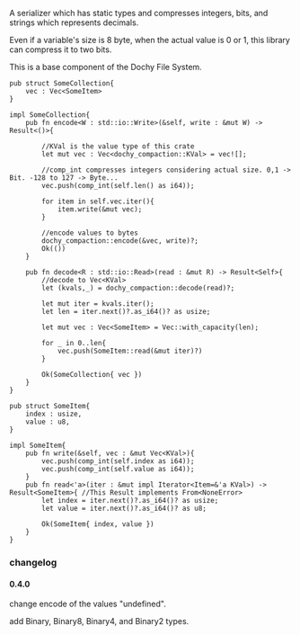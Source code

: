 A serializer which has static types and compresses integers, bits, 
and strings which represents decimals. 

Even if a variable's size is 8 byte, when the actual value is 0 or 1, 
this library can compress it to two bits.

This is a base component of the Dochy File System.

```
pub struct SomeCollection{
    vec : Vec<SomeItem>
}

impl SomeCollection{
    pub fn encode<W : std::io::Write>(&self, write : &mut W) -> Result<()>{
    
        //KVal is the value type of this crate
        let mut vec : Vec<dochy_compaction::KVal> = vec![];

        //comp_int compresses integers considering actual size. 0,1 -> Bit. -128 to 127 -> Byte...
        vec.push(comp_int(self.len() as i64));  
        
        for item in self.vec.iter(){
            item.write(&mut vec);
        }

        //encode values to bytes
        dochy_compaction::encode(&vec, write)?;
        Ok(())
    }
    
    pub fn decode<R : std::io::Read>(read : &mut R) -> Result<Self>{
        //decode to Vec<KVal>
        let (kvals,_) = dochy_compaction::decode(read)?;
        
        let mut iter = kvals.iter();
        let len = iter.next()?.as_i64()? as usize;
        
        let mut vec : Vec<SomeItem> = Vec::with_capacity(len);

        for _ in 0..len{
            vec.push(SomeItem::read(&mut iter)?)
        }

        Ok(SomeCollection{ vec })
    }
}

pub struct SomeItem{
    index : usize,
    value : u8,
}

impl SomeItem{
    pub fn write(&self, vec : &mut Vec<KVal>){
        vec.push(comp_int(self.index as i64));  
        vec.push(comp_int(self.value as i64));
    }
    pub fn read<'a>(iter : &mut impl Iterator<Item=&'a KVal>) -> Result<SomeItem>{ //This Result implements From<NoneError>
        let index = iter.next()?.as_i64()? as usize; 
        let value = iter.next()?.as_i64()? as u8;

        Ok(SomeItem{ index, value })
    }
}
```

### changelog
#### 0.4.0 

change encode of the values "undefined".

add Binary, Binary8, Binary4, and Binary2 types.